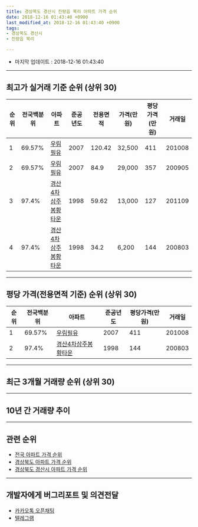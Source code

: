 ```yaml
---
title: 경상북도 경산시 진량읍 북리 아파트 가격 순위
date: 2018-12-16 01:43:40 +0900
last_modified_at: 2018-12-16 01:43:40 +0900
tags:
- 경상북도 경산시
- 진량읍 북리

---
```


* 마지막 업데이트 : 2018-12-16 01:43:40

---

## 최고가 실거래 기준 순위 (상위 30)


|순위|전국백분위|아파트|준공년도|전용면적|가격(만원)|평당가격(만원)|거래일|
|---|---|---|---|---|---|---|---|
|1|69.57%|[우림필유](https://search.naver.com/search.naver?query=%EA%B2%BD%EC%83%81%EB%B6%81%EB%8F%84+%EA%B2%BD%EC%82%B0%EC%8B%9C+%EC%A7%84%EB%9F%89%EC%9D%8D+%EB%B6%81%EB%A6%AC+%EC%9A%B0%EB%A6%BC%ED%95%84%EC%9C%A0)|2007|120.42|32,500|411|201008|
|2|69.57%|[우림필유](https://search.naver.com/search.naver?query=%EA%B2%BD%EC%83%81%EB%B6%81%EB%8F%84+%EA%B2%BD%EC%82%B0%EC%8B%9C+%EC%A7%84%EB%9F%89%EC%9D%8D+%EB%B6%81%EB%A6%AC+%EC%9A%B0%EB%A6%BC%ED%95%84%EC%9C%A0)|2007|84.9|29,000|357|200905|
|3|97.4%|[경산4차삼주봉황타운](https://search.naver.com/search.naver?query=%EA%B2%BD%EC%83%81%EB%B6%81%EB%8F%84+%EA%B2%BD%EC%82%B0%EC%8B%9C+%EC%A7%84%EB%9F%89%EC%9D%8D+%EB%B6%81%EB%A6%AC+%EA%B2%BD%EC%82%B04%EC%B0%A8%EC%82%BC%EC%A3%BC%EB%B4%89%ED%99%A9%ED%83%80%EC%9A%B4)|1998|59.62|13,000|127|201109|
|4|97.4%|[경산4차삼주봉황타운](https://search.naver.com/search.naver?query=%EA%B2%BD%EC%83%81%EB%B6%81%EB%8F%84+%EA%B2%BD%EC%82%B0%EC%8B%9C+%EC%A7%84%EB%9F%89%EC%9D%8D+%EB%B6%81%EB%A6%AC+%EA%B2%BD%EC%82%B04%EC%B0%A8%EC%82%BC%EC%A3%BC%EB%B4%89%ED%99%A9%ED%83%80%EC%9A%B4)|1998|34.2|6,200|144|200803|


---

## 평당 가격(전용면적 기준) 순위 (상위 30)


|순위|전국백분위|아파트|준공년도|평당가격(만원)|거래일|
|---|---|---|---|---|---|
|1|69.57%|[우림필유](https://search.naver.com/search.naver?query=%EA%B2%BD%EC%83%81%EB%B6%81%EB%8F%84+%EA%B2%BD%EC%82%B0%EC%8B%9C+%EC%A7%84%EB%9F%89%EC%9D%8D+%EB%B6%81%EB%A6%AC+%EC%9A%B0%EB%A6%BC%ED%95%84%EC%9C%A0)|2007|411|201008|
|2|97.4%|[경산4차삼주봉황타운](https://search.naver.com/search.naver?query=%EA%B2%BD%EC%83%81%EB%B6%81%EB%8F%84+%EA%B2%BD%EC%82%B0%EC%8B%9C+%EC%A7%84%EB%9F%89%EC%9D%8D+%EB%B6%81%EB%A6%AC+%EA%B2%BD%EC%82%B04%EC%B0%A8%EC%82%BC%EC%A3%BC%EB%B4%89%ED%99%A9%ED%83%80%EC%9A%B4)|1998|144|200803|


---

## 최근 3개월 거래량 순위 (상위 30)


<div style="width:100%;">
    <canvas id="deal_count_ranking" height="250"></canvas>
</div>


<script>
new Chart(document.getElementById("deal_count_ranking"), {
    type: 'horizontalBar',
    data: {
        labels: ['경산4차삼주봉황타운', '우림필유'],
        datasets: [{
            label: '실거래 수',
            data: [9, 4],
            borderColor: "rgba(255, 0, 128, 1)",
            backgroundColor: "rgba(255, 0, 128, 0.5)",
            fill: false,
        }]
    },
    options: {
        responsive: true,
        title: {
            display: true,
            text: '최근 3개월 거래량 순위'
        },
        tooltips: {
            mode: 'index',
            intersect: false,
            callbacks: {
                title: function(tooltipItems, data) {
                    return "실거래 수:";
                },
                label: function(tooltipItem, data) {
                    return data.labels[tooltipItem.index] + ": " + tooltipItem.xLabel;
                }
            }
        },
        hover: {
            mode: 'nearest',
            intersect: true
        },
        scales: {
            xAxes: [{
                display: true,
                scaleLabel: {
                    display: true,
                    labelString: '실거래 수'
                },
                ticks: {
                    suggestedMin: 0,
                }
            }],
            yAxes: [{
                display: true,
                ticks: {
                    autoSkip: false,
                    callback: function(value, index, values) {
                        if (value.length > 15)
                            return value.substr(0, 13) + "...";
                        else
                            return value;
                    }
                },
                scaleLabel: {
                    display: false,
                }
            }]
        }
    }
});

</script>


---

## 10년 간 거래량 추이


<div style="width:100%;">
    <canvas id="deal_progress" height="250"></canvas>
</div>

<script>
new Chart(document.getElementById("deal_progress"), {
    type: 'line',
    data: {
        labels: ['200812','200901','200902','200903','200904','200905','200906','200907','200908','200909','200910','200911','200912','201001','201002','201003','201004','201005','201006','201007','201008','201009','201010','201011','201012','201101','201102','201103','201104','201105','201106','201107','201108','201109','201110','201111','201112','201201','201202','201203','201204','201205','201206','201207','201208','201209','201210','201211','201212','201301','201302','201303','201304','201305','201306','201307','201308','201309','201310','201311','201312','201401','201402','201403','201404','201405','201406','201407','201408','201409','201410','201411','201412','201501','201502','201503','201504','201505','201506','201507','201508','201509','201510','201511','201512','201601','201602','201603','201604','201605','201606','201607','201608','201609','201610','201611','201612','201701','201702','201703','201704','201705','201706','201707','201708','201709','201710','201711','201712','201801','201802','201803','201804','201805','201806','201807','201808','201809','201810','201811','201812'],
        datasets: [{
            label: '실거래 수',
            pointRadius: 1,
            data: [5, 9, 13, 13, 11, 54, 18, 17, 14, 16, 17, 15, 11, 7, 9, 10, 17, 9, 7, 16, 13, 10, 22, 20, 12, 17, 24, 25, 27, 17, 26, 14, 21, 13, 28, 20, 12, 17, 14, 17, 21, 14, 10, 5, 10, 11, 17, 21, 15, 17, 21, 11, 19, 17, 19, 9, 17, 15, 17, 15, 17, 19, 14, 11, 16, 13, 9, 13, 11, 17, 11, 10, 18, 16, 14, 27, 15, 16, 11, 9, 12, 12, 9, 12, 7, 11, 6, 5, 11, 7, 10, 6, 6, 11, 9, 8, 5, 6, 8, 11, 4, 10, 3, 7, 17, 18, 4, 6, 4, 6, 4, 13, 9, 2, 5, 7, 4, 7, 9, 3, 1],
            borderColor: "rgba(255, 201, 14, 1)",
            backgroundColor: "rgba(255, 201, 14, 0.5)",
            fill: true,
        }]
    },
    options: {
        responsive: true,
        title: {
            display: true,
            text: '10년간 거래량 추이'
        },
        tooltips: {
            mode: 'index',
            intersect: false,
        },
        hover: {
            mode: 'nearest',
            intersect: true
        },
        scales: {
            xAxes: [{
                display: true,
                scaleLabel: {
                    display: true,
                    labelString: '년/월'
                }
            }],
            yAxes: [{
                display: true,
                ticks: {
                    suggestedMin: 0,
                },
                scaleLabel: {
                    display: true,
                    labelString: '실거래 수'
                }
            }]
        }
    }
});

</script>


---

## 관련 순위

- [전국 아파트 가격 순위](https://inasie.github.io/apt-ranking/전국)
- [경상북도 아파트 가격 순위](https://inasie.github.io/apt-ranking/경상북도)
- [경상북도 경산시 아파트 가격 순위](https://inasie.github.io/apt-ranking/경상북도-경산시)


---

## 개발자에게 버그리포트 및 의견전달

- [카카오톡 오픈채팅](https://open.kakao.com/o/gLJUAP4)
- [텔레그램](https://t.me/inasie)

